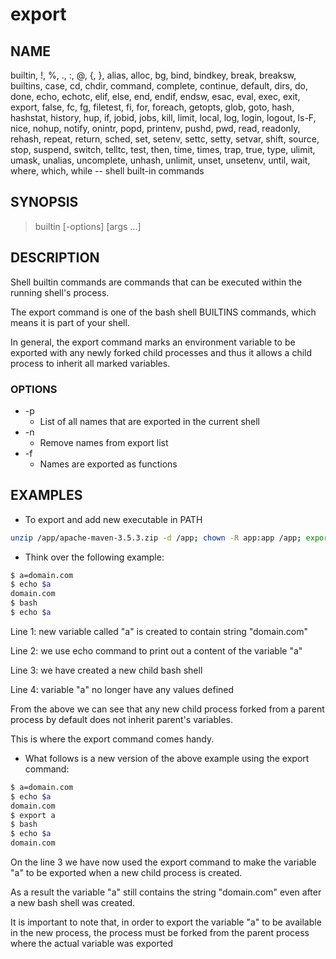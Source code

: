 # export

## NAME

builtin, !, %, ., :, @, {, }, alias, alloc, bg, bind, bindkey, break, breaksw, builtins, case, cd, chdir, command, complete, continue, default, dirs, do, done, echo, echotc, elif, else, end, endif, endsw, esac, eval, exec, exit, export, false, fc, fg, filetest, fi, for, foreach, getopts, glob, goto, hash, hashstat, history, hup, if, jobid, jobs, kill, limit, local, log, login, logout, ls-F, nice, nohup, notify, onintr, popd, printenv, pushd, pwd, read, readonly, rehash, repeat, return, sched, set, setenv, settc, setty, setvar, shift, source, stop, suspend, switch, telltc, test, then, time, times, trap, true, type, ulimit, umask, unalias, uncomplete, unhash, unlimit, unset, unsetenv, until, wait, where, which, while -- shell built-in commands

## SYNOPSIS

> builtin [-options] [args ...]

## DESCRIPTION

Shell builtin commands are commands that can be executed within the running shell's process.

The export command is one of the bash shell BUILTINS commands, which means it is part of your shell.

In general, the export command marks an environment variable to be exported with any newly forked child processes and thus it allows a child process to inherit all marked variables.

### OPTIONS

* -p
  * List of all names that are exported in the current shell
* -n
  * Remove names from export list
* -f
  * Names are exported as functions

## EXAMPLES

* To export and add new executable in PATH

```bash
unzip /app/apache-maven-3.5.3.zip -d /app; chown -R app:app /app; export PATH=$PATH:/app/apache-maven-3.5.3/bin 
```

* Think over the following example:

```bash
$ a=domain.com
$ echo $a
domain.com
$ bash
$ echo $a
```

Line 1: new variable called "a" is created to contain string "domain.com"

Line 2: we use echo command to print out a content of the variable "a"

Line 3: we have created a new child bash shell

Line 4: variable "a" no longer have any values defined

From the above we can see that any new child process forked from a parent process by default does not inherit parent's variables.

This is where the export command comes handy.

* What follows is a new version of the above example using the export command:

```bash
$ a=domain.com
$ echo $a
domain.com
$ export a
$ bash
$ echo $a
domain.com
```

On the line 3 we have now used the export command to make the variable "a" to be exported when a new child process is created.

As a result the variable "a" still contains the string "domain.com" even after a new bash shell was created.

It is important to note that, in order to export the variable "a" to be available in the new process, the process must be forked from the parent process where the actual variable was exported
